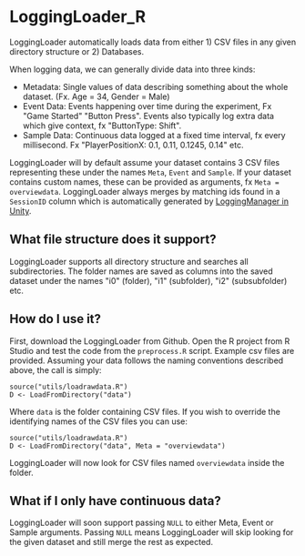 # LoggingLoader_R
LoggingLoader automatically loads data from either 1) CSV files in any given directory structure or 2) Databases.

When logging data, we can generally divide data into three kinds:
 * Metadata: Single values of data describing something about the whole dataset. (Fx. Age = 34, Gender = Male)
 * Event Data: Events happening over time during the experiment, Fx "Game Started" "Button Press". Events also typically log extra data which give context, fx "ButtonType: Shift".
 * Sample Data: Continuous data logged at a fixed time interval, fx every millisecond. Fx "PlayerPositionX: 0.1, 0.11, 0.1245, 0.14" etc.

LoggingLoader will by default assume your dataset contains 3 CSV files representing these under the names `Meta`, `Event` and `Sample`. If your dataset contains custom names, these can be provided as arguments, fx `Meta = overviewdata`. LoggingLoader always merges by matching ids found in a `SessionID` column which is automatically generated by [LoggingManager in Unity](https://github.com/med-material/LoggingManager).

## What file structure does it support?
LoggingLoader supports all directory structure and searches all subdirectories. The folder names are saved as columns into the saved dataset under the names "i0" (folder), "i1" (subfolder), "i2" (subsubfolder) etc.

## How do I use it?
First, download the LoggingLoader from Github. Open the R project from R Studio and test the code from the `preprocess.R` script. Example csv files are provided.
Assuming your data follows the naming conventions described above, the call is simply:

```
source("utils/loadrawdata.R")
D <- LoadFromDirectory("data")
```

Where `data` is the folder containing CSV files. If you wish to override the identifying names of the CSV files you can use:

```
source("utils/loadrawdata.R")
D <- LoadFromDirectory("data", Meta = "overviewdata")
```

LoggingLoader will now look for CSV files named `overviewdata` inside the folder.

## What if I only have continuous data?

LoggingLoader will soon support passing `NULL` to either Meta, Event or Sample arguments. Passing `NULL` means LoggingLoader will skip looking for the given dataset and still merge the rest as expected.
